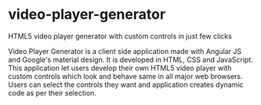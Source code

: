 # video-player-generator
HTML5 video player generator with custom controls in just few clicks

  Video Player Generator is a client side application made with Angular JS and Google's material design. It is
  developed in HTML, CSS and JavaScript. This application let users develop their own HTML5 video player with custom
  controls which look and behave same in all major web browsers. Users can select the controls they want and application
  creates dynamic code as per their selection.
